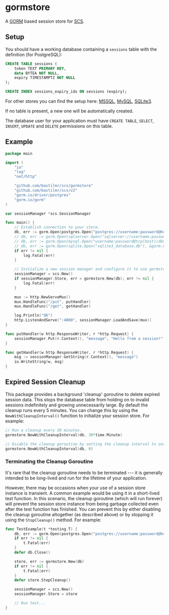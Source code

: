 # gormstore

A [GORM](https://github.com/go-gorm/gorm) based session store for [SCS](https://github.com/bastilmr/scs).

## Setup

You should have a working database containing a `sessions` table with the definition (for PostgreSQL):

```sql
CREATE TABLE sessions (
	token TEXT PRIMARY KEY,
	data BYTEA NOT NULL,
	expiry TIMESTAMPTZ NOT NULL
);

CREATE INDEX sessions_expiry_idx ON sessions (expiry);
```
For other stores you can find the setup here: [MSSQL](https://github.com/bastilmr/scs/tree/master/mssqlstore), [MySQL](https://github.com/bastilmr/scs/tree/master/mysqlstore), [SQLite3](https://github.com/bastilmr/scs/tree/master/sqlite3store).

If no table is present, a new one will be automatically created.

The database user for your application must have `CREATE TABLE`, `SELECT`, `INSERT`, `UPDATE` and `DELETE` permissions on this table.

## Example

```go
package main

import (
	"io"
	"log"
	"net/http"

	"github.com/bastilmr/scs/gormstore"
	"github.com/bastilmr/scs/v2"
	"gorm.io/driver/postgres"
	"gorm.io/gorm"
)

var sessionManager *scs.SessionManager

func main() {
	// Establish connection to your store.
	db, err := gorm.Open(postgres.Open("postgres://username:password@host/database"), &gorm.Config{}) // PostgreSQL
	// db, err := gorm.Open(sqlserver.Open("sqlserver://username:password@host?database=dbname"), &gorm.Config{}) // MSSQL
	// db, err := gorm.Open(mysql.Open("username:password@tcp(host)/dbname?parseTime=true"), &gorm.Config{}) // MySQL
	// db, err := gorm.Open(sqlite.Open("sqlite3_database.db"), &gorm.Config{}) // SQLite3
	if err != nil {
		log.Fatal(err)
	}

	// Initialize a new session manager and configure it to use gormstore as the session store.
	sessionManager = scs.New()
	if sessionManager.Store, err = gormstore.New(db); err != nil {
		log.Fatal(err)
	}

	mux := http.NewServeMux()
	mux.HandleFunc("/put", putHandler)
	mux.HandleFunc("/get", getHandler)

	log.Println("OK")
	http.ListenAndServe(":4000", sessionManager.LoadAndSave(mux))
}

func putHandler(w http.ResponseWriter, r *http.Request) {
	sessionManager.Put(r.Context(), "message", "Hello from a session!")
}

func getHandler(w http.ResponseWriter, r *http.Request) {
	msg := sessionManager.GetString(r.Context(), "message")
	io.WriteString(w, msg)
}
```

## Expired Session Cleanup

This package provides a background 'cleanup' goroutine to delete expired session data. This stops the database table from holding on to invalid sessions indefinitely and growing unnecessarily large. By default the cleanup runs every 5 minutes. You can change this by using the `NewWithCleanupInterval()` function to initialize your session store. For example:

```go
// Run a cleanup every 30 minutes.
gormstore.NewWithCleanupInterval(db, 30*time.Minute)

// Disable the cleanup goroutine by setting the cleanup interval to zero.
gormstore.NewWithCleanupInterval(db, 0)
```

### Terminating the Cleanup Goroutine

It's rare that the cleanup goroutine needs to be terminated --- it is generally intended to be long-lived and run for the lifetime of your application.

However, there may be occasions when your use of a session store instance is transient. A common example would be using it in a short-lived test function. In this scenario, the cleanup goroutine (which will run forever) will prevent the session store instance from being garbage collected even after the test function has finished. You can prevent this by either disabling the cleanup goroutine altogether (as described above) or by stopping it using the `StopCleanup()` method. For example:

```go
func TestExample(t *testing.T) {
	db, err := gorm.Open(postgres.Open("postgres://username:password@host/dbname", &gorm.Config{}))
	if err != nil {
	    t.Fatal(err)
	}
	defer db.Close()

    store, err := gormstore.New(db)
    if err != nil {
	    t.Fatal(err)
    }
	defer store.StopCleanup()

	sessionManager = scs.New()
	sessionManager.Store = store

	// Run test...
}
```
